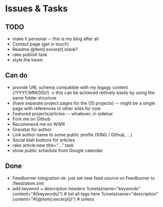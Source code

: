 Issues & Tasks
==============

TODO
----
* make it personal -- this is my blog after all
* Contact page (get in touch)
* Readme
@item[:excerpt].blank?
* rake publish task
* style the beast

Can do
------
* provide URL schema compatible with my legagy content (/YYYY/MM/DD/<slug>/)
  -> this can be achieved reltively easily by using the same folder structure
* (have separate project pages for the OS projects) -- might be a single page with references to other sites for now
* Featured projects/articles -- whatever; in sidebar
* Fork me on Github
* Recommend me on WWR
* Gravatar for author
* Link author name to some public profile (XING / Github, ...)
* Social blah buttons for articles
* rake article:new title="..." task
* show public schedule from Google calendar

Done
----
* Feedburner integration
  ok: just set new feed source on Feedburner to /feed/atom.xml
* add keyword + description headers
    %meta(name="keywords" content="#{keywords}") # list all tags here
    %meta(name="description" content="#{@item[:excerpt]}") # unless